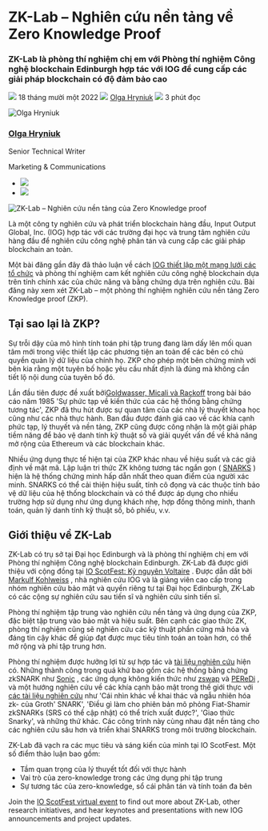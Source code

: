 # ZK-Lab – Nghiên cứu nền tảng về Zero Knowledge Proof

### **ZK-Lab là phòng thí nghiệm chị em với Phòng thí nghiệm Công nghệ blockchain Edinburgh hợp tác với IOG để cung cấp các giải pháp blockchain có độ đảm bảo cao**

![](img/2022-11-18-zk-lab-investigating-the-foundations-of-zero-knowledge-proofs.002.png) 18 tháng mười một 2022 ![](img/2022-11-18-zk-lab-investigating-the-foundations-of-zero-knowledge-proofs.002.png) [Olga Hryniuk](/en/blog/authors/olga-hryniuk/page-1/) ![](img/2022-11-18-zk-lab-investigating-the-foundations-of-zero-knowledge-proofs.003.png) 3 phút đọc

![Olga Hryniuk](img/2022-11-18-zk-lab-investigating-the-foundations-of-zero-knowledge-proofs.004.png)[](/en/blog/authors/olga-hryniuk/page-1/)

### [**Olga Hryniuk**](/en/blog/authors/olga-hryniuk/page-1/)

Senior Technical Writer

Marketing &amp; Communications

- ![](img/2022-11-18-zk-lab-investigating-the-foundations-of-zero-knowledge-proofs.005.png)[](https://www.linkedin.com/in/olga-hryniuk-1094a3160/ "LinkedIn")
- ![](img/2022-11-18-zk-lab-investigating-the-foundations-of-zero-knowledge-proofs.006.png)[](https://github.com/olgahryniuk "GitHub")

![ZK-Lab – Nghiên cứu nền tảng của Zero Knowledge proof](img/2022-11-18-zk-lab-investigating-the-foundations-of-zero-knowledge-proofs.007.png)

Là một công ty nghiên cứu và phát triển blockchain hàng đầu, Input Output Global, Inc. (IOG) hợp tác với các trường đại học và trung tâm nghiên cứu hàng đầu để nghiên cứu công nghệ phân tán và cung cấp các giải pháp blockchain an toàn.

Một bài đăng gần đây đã thảo luận về cách [IOG thiết lập một mạng lưới các tổ chức](https://iohk.io/en/blog/posts/2022/10/25/how-iog-s-research-spans-the-academic-world/) và phòng thí nghiệm cam kết nghiên cứu công nghệ blockchain dựa trên tính chính xác của chức năng và bằng chứng dựa trên nghiên cứu. Bài đăng này xem xét ZK-Lab – một phòng thí nghiệm nghiên cứu nền tảng Zero Knowledge proof (ZKP).

## **Tại sao lại là ZKP?**

Sự trỗi dậy của mô hình tính toán phi tập trung đang làm dấy lên mối quan tâm mới trong việc thiết lập các phương tiện an toàn để các bên có chủ quyền quản lý dữ liệu của chính họ. ZKP cho phép một bên chứng minh với bên kia rằng một tuyên bố hoặc yêu cầu nhất định là đúng mà không cần tiết lộ nội dung của tuyên bố đó.

Lần đầu tiên được đề xuất bởi[Goldwasser, Micali và Rackoff](https://news.mit.edu/2013/goldwasser-and-micali-win-turing-award-0313) trong bài báo cáo năm 1985 'Sự phức tạp về kiến thức của các hệ thống bằng chứng tương tác', ZKP đã thu hút được sự quan tâm của các nhà lý thuyết khoa học cũng như các nhà thực hành. Ban đầu được đánh giá cao về các khía cạnh phức tạp, lý thuyết và nền tảng, ZKP cũng được công nhận là một giải pháp tiềm năng để bảo vệ danh tính kỹ thuật số và giải quyết vấn đề về khả năng mở rộng của Ethereum và các blockchain khác.

Nhiều ứng dụng thực tế hiện tại của ZKP khác nhau về hiệu suất và các giả định về mật mã. Lập luận tri thức ZK không tương tác ngắn gọn ( [SNARKS](https://iohk.io/en/blog/posts/2022/09/01/zk-snarks-updatable-setups-on-the-blockchain/) ) hiện là hệ thống chứng minh hấp dẫn nhất theo quan điểm của người xác minh. SNARKS có thể cải thiện hiệu suất, tính cô đọng và các thuộc tính bảo vệ dữ liệu của hệ thống blockchain và có thể được áp dụng cho nhiều trường hợp sử dụng như ứng dụng khách nhẹ, hợp đồng thông minh, thanh toán, quản lý danh tính kỹ thuật số, bỏ phiếu, v.v.

## **Giới thiệu về ZK-Lab**

ZK-Lab có trụ sở tại Đại học Edinburgh và là phòng thí nghiệm chị em với Phòng thí nghiệm Công nghệ blockchain Edinburgh. ZK-Lab đã được giới thiệu với cộng đồng tại [IO ScotFest: Kỷ nguyên Voltaire](https://iohk.io/en/blog/posts/2022/11/04/announcing-io-scotfest-the-age-of-voltaire/) . Được dẫn dắt bởi [Markulf Kohlweiss](https://iohk.io/en/team/markulf-kohlweiss) , nhà nghiên cứu IOG và là giảng viên cao cấp trong nhóm nghiên cứu bảo mật và quyền riêng tư tại Đại học Edinburgh, ZK-Lab có các cộng sự nghiên cứu sau tiến sĩ và nghiên cứu sinh tiến sĩ.

Phòng thí nghiệm tập trung vào nghiên cứu nền tảng và ứng dụng của ZKP, đặc biệt tập trung vào bảo mật và hiệu suất. Bên cạnh các giao thức ZK, phòng thí nghiệm cũng sẽ nghiên cứu các kỹ thuật phần cứng mã hóa và đáng tin cậy khác để giúp đạt được mục tiêu tính toán an toàn hơn, có thể mở rộng và phi tập trung hơn.

Phòng thí nghiệm được hưởng lợi từ sự hợp tác và [tài liệu nghiên cứu](https://iohk.io/en/research/library/) hiện có. Những thành công trong quá khứ bao gồm các hệ thống bằng chứng zkSNARK như [Sonic](https://iohk.io/en/research/library/papers/sonic-zero-knowledge-snarks-from-linear-size-universal-and-updateable-structured-reference-strings/) , các ứng dụng không kiến thức như [zswap](https://iohk.io/en/research/library/papers/zswap-zk-snark-based-non-interactive-multi-asset-swaps/) và [PEReDi](https://iohk.io/en/research/library/papers/peredi-privacy-enhanced-regulated-and-distributed-central-bank-digital-currencies/) , và một hướng nghiên cứu về các khía cạnh bảo mật trong thế giới thực với [các tài liệu nghiên cứu](https://dblp.org/pid/12/2177.html) như 'Cái nhìn khác về khai thác và ngẫu nhiên hóa zk- của Groth' SNARK', 'Điều gì làm cho phiên bản mô phỏng Fiat-Shamir zkSNARKs (SRS có thể cập nhật) có thể trích xuất được?', 'Giao thức Snarky', và những thứ khác. Các công trình này cùng nhau đặt nền tảng cho các nghiên cứu sâu hơn và triển khai SNARKS trong môi trường blockchain.

ZK-Lab đã vạch ra các mục tiêu và sáng kiến của mình tại IO ScotFest. Một số điểm thảo luận bao gồm:

- Tầm quan trọng của lý thuyết tốt đối với thực hành
- Vai trò của zero-knowledge trong các ứng dụng phi tập trung
- Sự tương tác của zero-knowledge, sổ cái phân tán và tính toán đa bên

Join the [IO ScotFest virtual event](https://iohk.io/en/scotfest) to find out more about ZK-Lab, other research initiatives, and hear keynotes and presentations with new IOG announcements and project updates.
